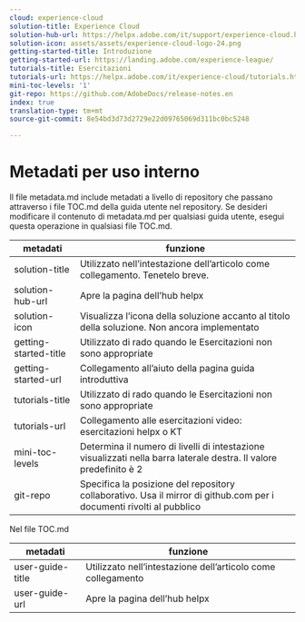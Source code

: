 ```yaml
---
cloud: experience-cloud
solution-title: Experience Cloud
solution-hub-url: https://helpx.adobe.com/it/support/experience-cloud.html
solution-icon: assets/assets/experience-cloud-logo-24.png
getting-started-title: Introduzione
getting-started-url: https://landing.adobe.com/experience-league/
tutorials-title: Esercitazioni
tutorials-url: https://helpx.adobe.com/it/experience-cloud/tutorials.html
mini-toc-levels: '1'
git-repo: https://github.com/AdobeDocs/release-notes.en
index: true
translation-type: tm+mt
source-git-commit: 8e54bd3d73d2729e22d09765069d311bc0bc5248

---
```



# Metadati per uso interno

Il file metadata.md include metadati a livello di repository che passano attraverso i file TOC.md della guida utente nel repository. Se desideri modificare il contenuto di metadata.md per qualsiasi guida utente, esegui questa operazione in qualsiasi file TOC.md.

| metadati | funzione |
|--- |--- |
| solution-title | Utilizzato nell’intestazione dell’articolo come collegamento. Tenetelo breve. |
| solution-hub-url | Apre la pagina dell’hub helpx |
| solution-icon | Visualizza l’icona della soluzione accanto al titolo della soluzione. Non ancora implementato |
| getting-started-title | Utilizzato di rado quando le Esercitazioni non sono appropriate |
| getting-started-url | Collegamento all’aiuto della pagina guida introduttiva |
| tutorials-title | Utilizzato di rado quando le Esercitazioni non sono appropriate |
| tutorials-url | Collegamento alle esercitazioni video: esercitazioni helpx o KT |
| mini-toc-levels | Determina il numero di livelli di intestazione visualizzati nella barra laterale destra. Il valore predefinito è 2 |
| git-repo | Specifica la posizione del repository collaborativo. Usa il mirror di github.com per i documenti rivolti al pubblico |

Nel file TOC.md

| metadati | funzione |
|--- |--- |
| user-guide-title | Utilizzato nell’intestazione dell’articolo come collegamento |
| user-guide-url | Apre la pagina dell’hub helpx |
